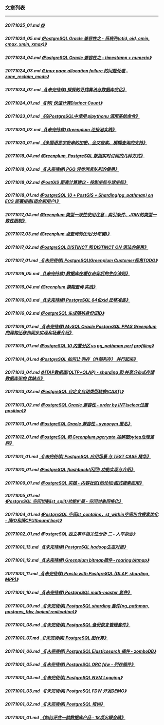 ### 文章列表  
----  
##### 20171025_01.md   [《》](20171025_01.md)  
##### 20171024_05.md   [《PostgreSQL Oracle 兼容性之 - 系统列(ctid, oid, cmin, cmax, xmin, xmax)》](20171024_05.md)  
##### 20171024_04.md   [《PostgreSQL Oracle 兼容性之 - timestamp + numeric》](20171024_04.md)  
##### 20171024_03.md   [《Linux page allocation failure 的问题处理 - zone_reclaim_mode》](20171024_03.md)  
##### 20171024_02.md   [《[未完待续] 探探的寻找算法与数据库优化》](20171024_02.md)  
##### 20171024_01.md   [《[转] 快速计算Distinct Count》](20171024_01.md)  
##### 20171023_01.md   [《在PostgreSQL中使用 plpythonu 调用系统命令》](20171023_01.md)  
##### 20171020_02.md   [《[未完待续] Greenplum 连接池实践》](20171020_02.md)  
##### 20171020_01.md   [《多国语言字符串的加密、全文检索、模糊查询的支持》](20171020_01.md)  
##### 20171018_04.md   [《Greenplum, PostgreSQL 数据实时订阅的几种方式》](20171018_04.md)  
##### 20171018_03.md   [《[未完待续] PGQ 异步消息队列的使用》](20171018_03.md)  
##### 20171018_02.md   [《PostGIS 距离计算建议 - 投影坐标与球坐标》](20171018_02.md)  
##### 20171018_01.md   [《PostgreSQL 10 + PostGIS + Sharding(pg_pathman) on ECS 部署指南(适合新用户)》](20171018_01.md)  
##### 20171017_04.md   [《Greenplum 类型一致性使用注意 - 索引条件、JOIN的类型一致性限制》](20171017_04.md)  
##### 20171017_03.md   [《Greenplum 点查询的优化(分布键)》](20171017_03.md)  
##### 20171017_02.md   [《PostgreSQL DISTINCT 和 DISTINCT ON 语法的使用》](20171017_02.md)  
##### 20171017_01.md   [《[未完待续] PostgreSQL\Greenplum Customer视角TODO》](20171017_01.md)  
##### 20171016_05.md   [《[未完待续] 数据库在缓存击穿后的生存法则》](20171016_05.md)  
##### 20171016_04.md   [《Greenplum 模糊查询 实践》](20171016_04.md)  
##### 20171016_03.md   [《[未完待续] PostgreSQL 64位xid 迁移准备》](20171016_03.md)  
##### 20171016_02.md   [《PostgreSQL 生成随机身份证ID》](20171016_02.md)  
##### 20171016_01.md   [《[未完待续] MySQL Oracle PostgreSQL PPAS Greenplum 的异构迁移和同步实现和场景介绍》](20171016_01.md)  
##### 20171015_01.md   [《PostgreSQL 10 内置分区 vs pg_pathman perf profiling》](20171015_01.md)  
##### 20171014_01.md   [《PostgreSQL 如何让 列存（外部列存） 并行起来》](20171014_01.md)  
##### 20171013_04.md   [《HTAP数据库(OLTP+OLAP) - sharding 和 共享分布式存储 数据库架构 优缺点》](20171013_04.md)  
##### 20171013_03.md   [《PostgreSQL 自定义自动类型转换(CAST)》](20171013_03.md)  
##### 20171013_02.md   [《PostgreSQL Oracle 兼容性 - order by INT(select位置 position)》](20171013_02.md)  
##### 20171013_01.md   [《PostgreSQL Oracle 兼容性 - synonym 匿名》](20171013_01.md)  
##### 20171012_01.md   [《PostgreSQL 和 Greenplum pgcrypto 加解密bytea处理差异》](20171012_01.md)  
##### 20171011_01.md   [《[未完待续] PostgreSQL 应用场景 与 TEST CASE 精华》](20171011_01.md)  
##### 20171010_01.md   [《PostgreSQL flashback(闪回) 功能实现与介绍》](20171010_01.md)  
##### 20171009_01.md   [《PostgreSQL 实践 - 内容社区(如论坛)图式搜索应用》](20171009_01.md)  
##### 20171005_01.md   [《PostgreSQL 空间切割(st_split)功能扩展 - 空间对象网格化》](20171005_01.md)  
##### 20171004_01.md   [《PostgreSQL 空间st_contains，st_within空间包含搜索优化 - 降IO和降CPU(bound box)》](20171004_01.md)  
##### 20171002_01.md   [《PostgreSQL 独立事件相关性分析 二 - 人车拟合》](20171002_01.md)  
##### 20171001_13.md   [《[未完待续] PostgreSQL hadoop生态对接》](20171001_13.md)  
##### 20171001_12.md   [《[未完待续] Greenplum bitmap插件 - roaring bitmap》](20171001_12.md)  
##### 20171001_11.md   [《[未完待续] Presto with PostgreSQL (OLAP, sharding, MPP)》](20171001_11.md)  
##### 20171001_10.md   [《[未完待续] PostgreSQL multi-master 套件》](20171001_10.md)  
##### 20171001_09.md   [《[未完待续] PostgreSQL sharding 套件(pg_pathman, postgres_fdw, logical replication)》](20171001_09.md)  
##### 20171001_08.md   [《[未完待续] PostgreSQL 备份恢复管理套件》](20171001_08.md)  
##### 20171001_07.md   [《[未完待续] PostgreSQL 图计算》](20171001_07.md)  
##### 20171001_06.md   [《[未完待续] PostgreSQL Elasticsearch 插件 - zomboDB》](20171001_06.md)  
##### 20171001_05.md   [《[未完待续] PostgreSQL ORC fdw - 列存插件》](20171001_05.md)  
##### 20171001_04.md   [《[未完待续] PostgreSQL NVM Logging》](20171001_04.md)  
##### 20171001_03.md   [《[未完待续] PostgreSQL FDW 开发DEMO》](20171001_03.md)  
##### 20171001_02.md   [《[未完待续] PostgreSQL 培训》](20171001_02.md)  
##### 20171001_01.md   [《如何评估一款数据库产品 - 18项火眼金睛》](20171001_01.md)  

